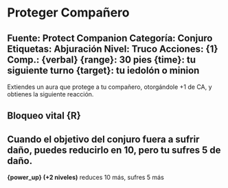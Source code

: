 # Proteger Compañero

Fuente: Protect Companion
Categoría: Conjuro
Etiquetas: Abjuración
Nivel: Truco
Acciones: {1}
__Comp.__: {verbal}
{range}: 30 pies
{time}: tu siguiente turno
{target}: tu iedolón o minion
---

Extiendes un aura que protege a tu compañero, otorgándole +1 de CA, y obtienes la siguiente reacción.

## Bloqueo vital {R}
Cuando el objetivo del conjuro fuera a sufrir daño, puedes reducirlo en 10, pero tu sufres 5 de daño.
---
__{power_up} (+2 niveles)__ reduces 10 más, sufres 5 más